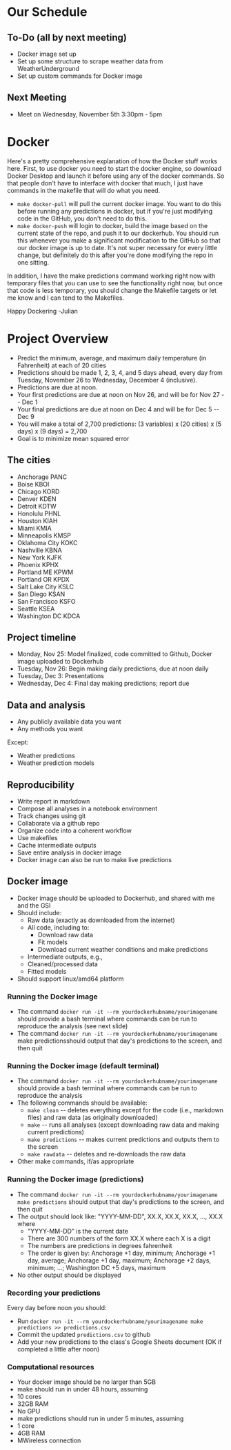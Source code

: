 # Our Schedule
## To-Do (all by next meeting)
- Docker image set up
- Set up some structure to scrape weather data from WeatherUnderground
- Set up custom commands for Docker image

## Next Meeting
- Meet on Wednesday, November 5th 3:30pm - 5pm

# Docker
Here's a pretty comprehensive explanation of how the Docker stuff works here. First, to use docker you need to start the docker engine, so download Docker Desktop and launch it before using any of the docker commands. So that people don't have to interface with docker that much, I just have commands in the makefile that will do what you need. 

* `make docker-pull` will pull the current docker image. You want to do this before running any predictions in docker, but if you're just modifying code in the GitHub, you don't need to do this.
* `make docker-push` will login to docker, build the image based on the current state of the repo, and push it to our dockerhub. You should run this whenever you make a significant modification to the GitHub so that our docker image is up to date. It's not super necessary for every little change, but definitely do this after you're done modifying the repo in one sitting.  

In addition, I have the make predictions command working right now with temporary files that you can use to see the functionality right now, but once that code is less temporary, you should change the Makefile targets or let me know and I can tend to the Makefiles.

Happy Dockering -Julian

# Project Overview
* Predict the minimum, average, and maximum daily temperature (in Fahrenheit) at each of 20 cities
* Predictions should be made 1, 2, 3, 4, and 5 days ahead, every day from Tuesday, November 26 to Wednesday, December 4 (inclusive).
* Predictions are due at noon.
* Your first predictions are due at noon on Nov 26, and will be for Nov 27 -- Dec 1
* Your final predictions are due at noon on Dec 4 and will be for Dec 5 -- Dec 9
* You will make a total of 2,700 predictions: (3 variables) x (20 cities) x (5 days) x (9 days) = 2,700
* Goal is to minimize mean squared error

## The cities
* Anchorage       PANC
* Boise           KBOI
* Chicago         KORD
* Denver          KDEN
* Detroit         KDTW
* Honolulu        PHNL
* Houston         KIAH
* Miami           KMIA
* Minneapolis     KMSP
* Oklahoma City   KOKC
* Nashville       KBNA
* New York        KJFK
* Phoenix         KPHX
* Portland ME     KPWM
* Portland OR     KPDX
* Salt Lake City  KSLC
* San Diego       KSAN
* San Francisco   KSFO
* Seattle         KSEA
* Washington DC   KDCA

## Project timeline
* Monday, Nov 25: Model finalized, code committed to Github, Docker image uploaded to Dockerhub
* Tuesday, Nov 26: Begin making daily predictions, due at noon daily
* Tuesday, Dec 3: Presentations
* Wednesday, Dec 4: Final day making predictions; report due

## Data and analysis
* Any publicly available data you want
* Any methods you want

Except:
* Weather predictions
* Weather prediction models

## Reproducibility
* Write report in markdown
* Compose all analyses in a notebook environment
* Track changes using git
* Collaborate via a github repo
* Organize code into a coherent workflow
* Use makefiles
* Cache intermediate outputs
* Save entire analysis in docker image
* Docker image can also be run to make live predictions

## Docker image
* Docker image should be uploaded to Dockerhub, and shared with me and the GSI
* Should include:
	* Raw data (exactly as downloaded from the internet)
	* All code, including to:
		* Download raw data
		* Fit models
		* Download current weather conditions and make predictions
	* Intermediate outputs, e.g.,
	* Cleaned/processed data
	* Fitted models
* Should support linux/amd64 platform

### Running the Docker image
* The command `docker run -it --rm yourdockerhubname/yourimagename` should provide a bash terminal where commands can be run to reproduce the analysis (see next slide)
* The command `docker run -it --rm yourdockerhubname/yourimagename` make predictionsshould output that day's predictions to the screen, and then quit

### Running the Docker image (default terminal)
* The command `docker run -it --rm yourdockerhubname/yourimagename` should provide a bash terminal where commands can be run to reproduce the analysis
* The following commands should be available:
	* `make clean` -- deletes everything except for the code (i.e., markdown files) and raw data (as originally downloaded)
	* `make` -- runs all analyses (except downloading raw data and making current predictions)
	* `make predictions` -- makes current predictions and outputs them to the screen
	* `make rawdata` -- deletes and re-downloads the raw data
* Other make commands, if/as appropriate

### Running the Docker image (predictions)
* The command `docker run -it --rm yourdockerhubname/yourimagename make predictions` should output that day's predictions to the screen, and then quit
* The output should look like: "YYYY-MM-DD", XX.X, XX.X, XX.X, ..., XX.X where
	* "YYYY-MM-DD" is the current date
	* There are 300 numbers of the form XX.X where each X is a digit
	* The numbers are predictions in degrees fahrenheit
	* The order is given by: Anchorage +1 day, minimum; Anchorage +1 day, average; Anchorage +1 day, maximum; Anchorage +2 days, minimum; ...; Washington DC +5 days, maximum
* No other output should be displayed

### Recording your predictions
Every day before noon you should:
* Run `docker run -it --rm yourdockerhubname/yourimagename make predictions >> predictions.csv`
* Commit the updated `predictions.csv` to github
* Add your new predictions to the class's Google Sheets document (OK if completed a little after noon)

### Computational resources
* Your docker image should be no larger than 5GB
* make should run in under 48 hours, assuming
* 10 cores
* 32GB RAM
* No GPU
* make predictions should run in under 5 minutes, assuming
* 1 core
* 4GB RAM
* MWireless connection
